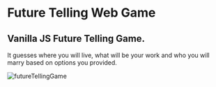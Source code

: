 # Future Telling Web Game

## Vanilla JS Future Telling Game.

It guesses where you will live, what will be your work and who you will marry based on options you provided.

![futureTellingGame](https://github.com/BibianaBalBar/Future-Telling-Game/blob/master/img/future_telling.gif)


